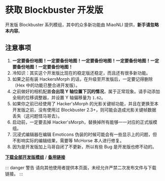 # 获取 Blockbuster 开发版

开发版 Blockbuster 系列模组，其中的众多新功能由 MiaoNLI 提供，**新手请忽略本内容**。


## 注意事项
1. **一定要备份地图！一定要备份地图！一定要备份地图！一定要备份地图！一定要备份地图！一定要备份地图！**
2. 冷知识：其实这个开发版比现在的稳定版还稳定，而且还有很多新功能。
3. 如果之前有装 HackersMorph 的话，在升级至开发版后，一定要记得删除（Hex 中的功能已整合进开发版）。
4. 之前做好的相机配置**会出现 Y 轴位置下沉的情况**，属于正常现象。请手动添加全局的位移调整器，并设置 Y 轴偏移量为 `1.62`。
5. 如果你之前已经使用了 Hacker'sMorph 的光影关键帧功能，并且在更换至本开发版之前，没有使用过 Blockbuster 2.3+，则可能会造成光影关键帧数据丢失（这问题怪马哥去）。
6. 启动前，一定要去掉 Hacker'sMorph，替换掉所有能够一一对应的正式版模组。
7. 沉浸式编辑器在编辑 Emoticons 伪装的时候可能会有一些显示上的问题，但不影响实际的编辑结果，需要等 McHorse 本人进行修复。
8. 因为是开发版加上马哥自闭了不更新，所以有些 Bug 是开发版也修不动的。


[**下载全部开发版模组**](https://www.miaofile.com/s/rdRIV) / [**备用链接**](http://tmp.link/room/61ec53827d06c) <Badge type="tip" text="当前版本：H Vol.3 - 2022-2-24" vertical="middle" />

::: danger 警告
请向其他使用者提供本页面，未经允许严禁二次发布文件与下载链接。
:::